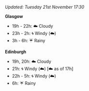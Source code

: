 *Updated: Tuesday 21st November 17:30*

**Glasgow**

* 19h - 22h: :cloud: Cloudy
* 23h - 2h: :cyclone: Windy (:cloud:)
* 3h - 6h: :umbrella: Rainy

**Edinburgh**

* 19h, 20h: :cloud: Cloudy
* 21h: :cyclone: Windy (:cloud:) [:cloud: as of 17h]
* 22h - 5h: :cyclone: Windy (:cloud:)
* 6h: :umbrella: Rainy
